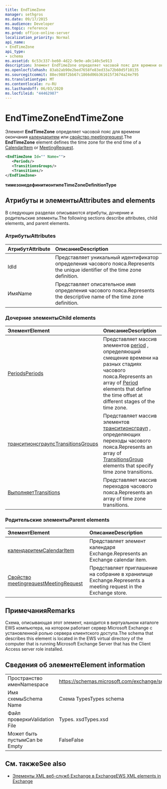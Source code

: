 ```yaml
---
title: EndTimeZone
manager: sethgros
ms.date: 09/17/2015
ms.audience: Developer
ms.topic: reference
ms.prod: office-online-server
localization_priority: Normal
api_name:
- EndTimeZone
api_type:
- schema
ms.assetid: 6c53c337-be60-4d22-9e9e-a0c140c5e913
description: Элемент EndTimeZone определяет часовой пояс для времени окончания Календаритем или свойство meetingrequest.
ms.openlocfilehash: 83ab2ab90e2bed7658fe83ed33a72b60d5f10135
ms.sourcegitcommit: 88ec988f2bb67c1866d06b361615f3674a24e795
ms.translationtype: MT
ms.contentlocale: ru-RU
ms.lasthandoff: 06/03/2020
ms.locfileid: "44462987"
---
```

# <a name="endtimezone"></a><span data-ttu-id="71ddd-103">EndTimeZone</span><span class="sxs-lookup"><span data-stu-id="71ddd-103">EndTimeZone</span></span>

<span data-ttu-id="71ddd-104">Элемент **EndTimeZone** определяет часовой пояс для времени окончания [календаритем](calendaritem.md) или [свойство meetingrequest](meetingrequest.md).</span><span class="sxs-lookup"><span data-stu-id="71ddd-104">The **EndTimeZone** element defines the time zone for the end time of a [CalendarItem](calendaritem.md) or [MeetingRequest](meetingrequest.md).</span></span>
  
```xml
<EndTimeZone Id="" Name="">
   <Periods/>
   <TransitionsGroups/>
   <Transitions/>
</EndTimeZone>
```

 <span data-ttu-id="71ddd-105">**тимезонедефинитионтипе**</span><span class="sxs-lookup"><span data-stu-id="71ddd-105">**TimeZoneDefinitionType**</span></span>
## <a name="attributes-and-elements"></a><span data-ttu-id="71ddd-106">Атрибуты и элементы</span><span class="sxs-lookup"><span data-stu-id="71ddd-106">Attributes and elements</span></span>

<span data-ttu-id="71ddd-107">В следующих разделах описываются атрибуты, дочерние и родительские элементы.</span><span class="sxs-lookup"><span data-stu-id="71ddd-107">The following sections describe attributes, child elements, and parent elements.</span></span>
  
### <a name="attributes"></a><span data-ttu-id="71ddd-108">Атрибуты</span><span class="sxs-lookup"><span data-stu-id="71ddd-108">Attributes</span></span>

|<span data-ttu-id="71ddd-109">**Атрибут**</span><span class="sxs-lookup"><span data-stu-id="71ddd-109">**Attribute**</span></span>|<span data-ttu-id="71ddd-110">**Описание**</span><span class="sxs-lookup"><span data-stu-id="71ddd-110">**Description**</span></span>|
|:-----|:-----|
|<span data-ttu-id="71ddd-111">Id</span><span class="sxs-lookup"><span data-stu-id="71ddd-111">Id</span></span>  <br/> |<span data-ttu-id="71ddd-112">Представляет уникальный идентификатор определения часового пояса.</span><span class="sxs-lookup"><span data-stu-id="71ddd-112">Represents the unique identifier of the time zone definition.</span></span>  <br/> |
|<span data-ttu-id="71ddd-113">Имя</span><span class="sxs-lookup"><span data-stu-id="71ddd-113">Name</span></span>  <br/> |<span data-ttu-id="71ddd-114">Представляет описательное имя определения часового пояса.</span><span class="sxs-lookup"><span data-stu-id="71ddd-114">Represents the descriptive name of the time zone definition.</span></span>  <br/> |
   
### <a name="child-elements"></a><span data-ttu-id="71ddd-115">Дочерние элементы</span><span class="sxs-lookup"><span data-stu-id="71ddd-115">Child elements</span></span>

|<span data-ttu-id="71ddd-116">**Элемент**</span><span class="sxs-lookup"><span data-stu-id="71ddd-116">**Element**</span></span>|<span data-ttu-id="71ddd-117">**Описание**</span><span class="sxs-lookup"><span data-stu-id="71ddd-117">**Description**</span></span>|
|:-----|:-----|
|[<span data-ttu-id="71ddd-118">Periods</span><span class="sxs-lookup"><span data-stu-id="71ddd-118">Periods</span></span>](periods.md) <br/> |<span data-ttu-id="71ddd-119">Представляет массив элементов [period](period.md) , определяющий смещение времени на разных стадиях часового пояса.</span><span class="sxs-lookup"><span data-stu-id="71ddd-119">Represents an array of [Period](period.md) elements that define the time offset at different stages of the time zone.</span></span>  <br/> |
|[<span data-ttu-id="71ddd-120">транситионсграупс</span><span class="sxs-lookup"><span data-stu-id="71ddd-120">TransitionsGroups</span></span>](transitionsgroups.md) <br/> |<span data-ttu-id="71ddd-121">Представляет массив элементов [транситионсграуп](transitionsgroup.md) , определяющих переходы часового пояса.</span><span class="sxs-lookup"><span data-stu-id="71ddd-121">Represents an array of [TransitionsGroup](transitionsgroup.md) elements that specify time zone transitions.</span></span>  <br/> |
|[<span data-ttu-id="71ddd-122">Выполняет</span><span class="sxs-lookup"><span data-stu-id="71ddd-122">Transitions</span></span>](transitions.md) <br/> |<span data-ttu-id="71ddd-123">Представляет массив переходов часового пояса.</span><span class="sxs-lookup"><span data-stu-id="71ddd-123">Represents an array of time zone transitions.</span></span>  <br/> |
   
### <a name="parent-elements"></a><span data-ttu-id="71ddd-124">Родительские элементы</span><span class="sxs-lookup"><span data-stu-id="71ddd-124">Parent elements</span></span>

|<span data-ttu-id="71ddd-125">**Элемент**</span><span class="sxs-lookup"><span data-stu-id="71ddd-125">**Element**</span></span>|<span data-ttu-id="71ddd-126">**Описание**</span><span class="sxs-lookup"><span data-stu-id="71ddd-126">**Description**</span></span>|
|:-----|:-----|
|[<span data-ttu-id="71ddd-127">календаритем</span><span class="sxs-lookup"><span data-stu-id="71ddd-127">CalendarItem</span></span>](calendaritem.md) <br/> |<span data-ttu-id="71ddd-128">Представляет элемент календаря Exchange.</span><span class="sxs-lookup"><span data-stu-id="71ddd-128">Represents an Exchange calendar item.</span></span>  <br/> |
|[<span data-ttu-id="71ddd-129">Свойство meetingrequest</span><span class="sxs-lookup"><span data-stu-id="71ddd-129">MeetingRequest</span></span>](meetingrequest.md) <br/> |<span data-ttu-id="71ddd-130">Представляет приглашение на собрание в хранилище Exchange.</span><span class="sxs-lookup"><span data-stu-id="71ddd-130">Represents a meeting request in the Exchange store.</span></span>  <br/> |
   
## <a name="remarks"></a><span data-ttu-id="71ddd-131">Примечания</span><span class="sxs-lookup"><span data-stu-id="71ddd-131">Remarks</span></span>

<span data-ttu-id="71ddd-132">Схема, описывающая этот элемент, находится в виртуальном каталоге EWS компьютера, на котором работает сервер Microsoft Exchange с установленной ролью сервера клиентского доступа.</span><span class="sxs-lookup"><span data-stu-id="71ddd-132">The schema that describes this element is located in the EWS virtual directory of the computer that is running Microsoft Exchange Server that has the Client Access server role installed.</span></span>
  
## <a name="element-information"></a><span data-ttu-id="71ddd-133">Сведения об элементе</span><span class="sxs-lookup"><span data-stu-id="71ddd-133">Element information</span></span>

|||
|:-----|:-----|
|<span data-ttu-id="71ddd-134">Пространство имен</span><span class="sxs-lookup"><span data-stu-id="71ddd-134">Namespace</span></span>  <br/> |https://schemas.microsoft.com/exchange/services/2006/types  <br/> |
|<span data-ttu-id="71ddd-135">Имя схемы</span><span class="sxs-lookup"><span data-stu-id="71ddd-135">Schema Name</span></span>  <br/> |<span data-ttu-id="71ddd-136">Схема Types</span><span class="sxs-lookup"><span data-stu-id="71ddd-136">Types schema</span></span>  <br/> |
|<span data-ttu-id="71ddd-137">Файл проверки</span><span class="sxs-lookup"><span data-stu-id="71ddd-137">Validation File</span></span>  <br/> |<span data-ttu-id="71ddd-138">Types. xsd</span><span class="sxs-lookup"><span data-stu-id="71ddd-138">Types.xsd</span></span>  <br/> |
|<span data-ttu-id="71ddd-139">Может быть пустым</span><span class="sxs-lookup"><span data-stu-id="71ddd-139">Can be Empty</span></span>  <br/> |<span data-ttu-id="71ddd-140">False</span><span class="sxs-lookup"><span data-stu-id="71ddd-140">False</span></span>  <br/> |
   
## <a name="see-also"></a><span data-ttu-id="71ddd-141">См. также</span><span class="sxs-lookup"><span data-stu-id="71ddd-141">See also</span></span>



- [<span data-ttu-id="71ddd-142">Элементы XML веб-служб Exchange в Exchange</span><span class="sxs-lookup"><span data-stu-id="71ddd-142">EWS XML elements in Exchange</span></span>](ews-xml-elements-in-exchange.md)

